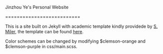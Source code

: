 Jinzhou Ye's Personal Website

==========================

This is a site built on Jekyll with academic template kindly providede by [S. Miler](http://svmiller.com), the template can be found [here](https://github.com/svmiller/steve-ngvb-jekyll-template).

Color schemes can be changed by modifying $clemson-orange and $clemson-purple in css/main.scss.
